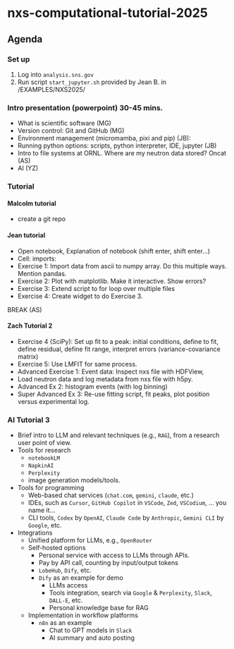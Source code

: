 # nxs-computational-tutorial-2025

## Agenda

### Set up 
1. Log into `analysis.sns.gov`
2. Run script `start_jupyter.sh` provided by Jean B. in /EXAMPLES/NXS2025/

### Intro presentation (powerpoint) 30-45 mins. 
 * What is scientific software (MG) 
 * Version control: Git and GitHub (MG) 
 * Environment management (micromamba, pixi and pip) (JB): 
 * Running python options: scripts, python interpreter, IDE, jupyter (JB) 
 * Intro to file systems at ORNL. Where are my neutron data stored? Oncat (AS) 
 * AI (YZ)

### Tutorial  

#### Malcolm tutorial

* create a git repo

#### Jean tutorial
 
 * Open notebook, Explanation of notebook (shift enter, shift enter...) 
 * Cell: imports:  
 * Exercise 1: Import data from ascii to numpy array. Do this multiple ways. Mention pandas. 
 * Exercise 2: Plot with matplotlib. Make it interactive. Show errors? 
 * Exercise 3: Extend script to for loop over multiple files 
 * Exercise 4: Create widget to do Exercise 3.  

BREAK (AS) 

#### Zach Tutorial 2 

 * Exercise 4 (SciPy): Set up fit to a peak: initial conditions, define to fit, define residual, define fit range, interpret errors (variance-covariance matrix) 
 * Exercise 5: Use LMFIT for same process.  
 * Advanced Exercise 1: Event data: Inspect nxs file with HDFView, 
 * Load neutron data and log metadata from nxs file with h5py. 
 * Advanced Ex 2: histogram events (with log binning) 
 * Super Advanced Ex 3: Re-use fitting script, fit peaks, plot position versus experimental log.   

### AI Tutorial 3

 * Brief intro to LLM and relevant techniques (e.g., `RAG`), from a research user point of view.
 * Tools for research
    * `notebookLM`
    * `NapkinAI`
    * `Perplexity`
    * image generation models/tools.
 * Tools for programming
    * Web-based chat services (`chat.com`, `gemini`, `claude`, etc.)
    * IDEs, such as `Cursor`, `GitHub Copilot` in `VSCode`, `Zed`, `VSCodium`, ... you name it...
    * CLI tools, `Codex` by `OpenAI`, `Claude Code` by `Anthropic`, `Gemini CLI` by `Google`, etc.
 * Integrations
    * Unified platform for LLMs, e.g., `OpenRouter`
    * Self-hosted options
        * Personal service with access to LLMs through APIs.
        * Pay by API call, counting by input/output tokens
        * `LobeHub`, `Dify`, etc.
        * `Dify` as an example for demo
            * LLMs access
            * Tools integration, search via `Google` & `Perplexity`, `Slack`, `DALL-E`, etc.
            * Personal knowledge base for RAG
    * Implementation in workflow platforms
        * `n8n` as an example
            * Chat to GPT models in `Slack`
            * AI summary and auto posting
